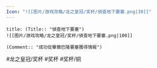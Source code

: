 ```yaml
---
Icon: "![[图片/游戏攻略/龙之皇冠/奖杯/偵查地下要塞.png|30]]"
---
```

```ad-common-bronze-trophy
title: (Title:: "偵查地下要塞")
![[图片/游戏攻略/龙之皇冠/奖杯/偵查地下要塞.png|100]]

(Comment:: "成功從畢爾巴隆要塞獲得情報")
```

#龙之皇冠/奖杯 #奖杯 #奖杯/铜
